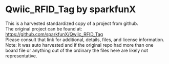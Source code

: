 
# Qwiic_RFID_Tag by sparkfunX  
This is a harvested standardized copy of a project from github.  
The original project can be found at:  
https://github.com/sparkfunX/Qwiic_RFID_Tag  
Please consult that link for additional, details, files, and license information.  
Note: It was auto harvested and if the original repo had more than one board file or anything out of the ordinary the files here are likely not representative.  
    